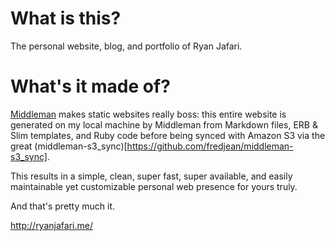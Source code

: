 # What is this?

The personal website, blog, and portfolio of Ryan Jafari.

# What's it made of?

[Middleman](http://middlemanapp.com/) makes static websites really boss: this entire website is generated on my local machine by Middleman from Markdown files, ERB & Slim templates, and Ruby code before being synced with Amazon S3 via the great (middleman-s3_sync)[https://github.com/fredjean/middleman-s3_sync].

This results in a simple, clean, super fast, super available, and easily maintainable yet customizable personal web presence for yours truly.

And that's pretty much it.

http://ryanjafari.me/
